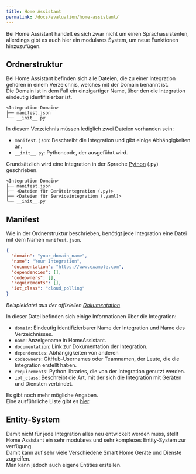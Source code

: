 ```yaml
---
title: Home Assistant
permalink: /docs/evaluation/home-assistant/
---
```


Bei Home Assistant handelt es sich zwar nicht um einen Sprachassistenten, allerdings gibt es auch hier ein modulares System, um neue Funktionen hinzuzufügen.  


## Ordnerstruktur

Bei Home Assistant befinden sich alle Dateien, die zu einer Integration gehören in einem Verzeichnis, welches mit der Domain benannt ist.  
Die Domain ist in dem Fall ein einzigartiger Name, über den die Integration eindeutig identifizierbar ist.  

````
<Integration-Domain>   
├── manifest.json
└── __init__.py
````

In diesem Verzeichnis müssen lediglich zwei Dateien vorhanden sein:  

- ``manifest.json``: Beschreibt die Integration und gibt einige Abhängigkeiten an.
- ``__init__.py``: Pythoncode, der ausgeführt wird.  

Grundsätzlich wird eine Integration in der Sprache [Python](https://www.python.org/) (.py) geschrieben.  


````
<Integration-Domain>   
├── manifest.json
├── <Dateien für Geräteintegration (.py)>
├── <Dateien für Serviceintegration (.yaml)>
└── __init__.py
````

[//]: # (TODO weiterschreiben)

## Manifest

Wie in der Ordnerstruktur beschrieben, benötigt jede Integration eine Datei mit dem Namen ``manifest.json``.   

````json
{
  "domain": "your_domain_name",
  "name": "Your Integration",
  "documentation": "https://www.example.com",
  "dependencies": [],
  "codeowners": [],
  "requirements": [],
  "iot_class": "cloud_polling"
}
````
*Beispieldatei aus der offiziellen [Dokumentation](https://developers.home-assistant.io/docs/creating_integration_manifest/)*


In dieser Datei befinden sich einige Informationen über die Integration: 
- ``domain``: Eindeutig identifizierbarer Name der Integration und Name des Verzeichnisses.
- ``name``: Anzeigename in HomeAssistant.
- ``documentation``: Link zur Dokumentation der Integration.
- ``dependencies``:  Abhängigkeiten von anderen 
- ``codeowners``:  GitHub-Usernames oder Teamnamen, der Leute, die die Integration erstellt haben.
- ``requirements``:  Python libraries, die von der Integration genutzt werden.
- ``iot_class``:  Beschreibt die Art, mit der sich die Integration mit Geräten und Diensten verbindet.

Es gibt noch mehr mögliche Angaben.  
Eine ausführliche Liste gibt es [hier](https://developers.home-assistant.io/docs/creating_integration_manifest/).  

## Entity-System 

Damit nicht für jede Integration alles neu entwickelt werden muss, stellt Home Assistant ein sehr modulares und sehr komplexes Entity-System zur verfügung.  
Damit kann auf sehr viele Verschiedene Smart Home Geräte und Dienste zugreifen.  
Man kann jedoch auch eigene Entities erstellen.  
